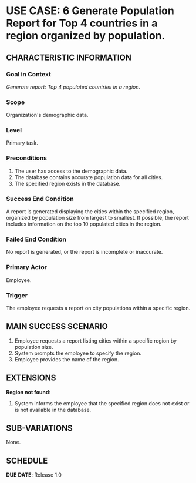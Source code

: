 # USE CASE: 6 Generate Population Report for Top 4 countries in a region organized by population.

## CHARACTERISTIC INFORMATION

### Goal in Context

*Generate report: Top 4 populated countries in a region.*

### Scope

Organization's demographic data.

### Level

Primary task.

### Preconditions

1. The user has access to the demographic data.
2. The database contains accurate population data for all cities.
3. The specified region exists in the database.

### Success End Condition

A report is generated displaying the cities within the specified region, organized by population size from largest to smallest. If possible, the report includes information on the top 10 populated cities in the region.

### Failed End Condition

No report is generated, or the report is incomplete or inaccurate.

### Primary Actor

Employee.

### Trigger

The employee requests a report on city populations within a specific region.

## MAIN SUCCESS SCENARIO

1. Employee requests a report listing cities within a specific region by population size.
2. System prompts the employee to specify the region.
3. Employee provides the name of the region.

## EXTENSIONS

**Region not found**:
   1. System informs the employee that the specified region does not exist or is not available in the database.

## SUB-VARIATIONS

None.

## SCHEDULE

**DUE DATE**: Release 1.0
